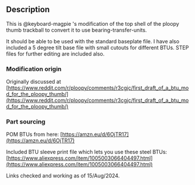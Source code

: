 ## Description

This is @keyboard-magpie 's modification of the top shell of the ploopy thumb trackball to convert it to use bearing-transfer-units.

It should be able to be used with the standard baseplate file. I have also included a 5 degree tilt base file with small cutouts for different BTUs. STEP files for further editing are included also.

### Modification origin

Originally discussed at  [https://www.reddit.com/r/ploopy/comments/r3cgjc/first_draft_of_a_btu_mod_for_the_ploopy_thumb/](https://www.reddit.com/r/ploopy/comments/r3cgjc/first_draft_of_a_btu_mod_for_the_ploopy_thumb/)

### Part sourcing

POM BTUs from here:  [https://amzn.eu/d/6OjTR17](https://amzn.eu/d/6OjTR17) 
  
Included BTU sleeve print file which lets you use these steel BTUs: [https://www.aliexpress.com/item/1005003066404497.html](https://www.aliexpress.com/item/1005003066404497.html)

Links checked and working as of 15/Aug/2024.